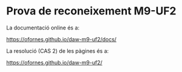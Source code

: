 # Prova de reconeixement M9-UF2

La documentació online és a:

https://ofornes.github.io/daw-m9-uf2/docs/

La resolució (CAS 2) de les pàgines és a:

https://ofornes.github.io/daw-m9-uf2/
